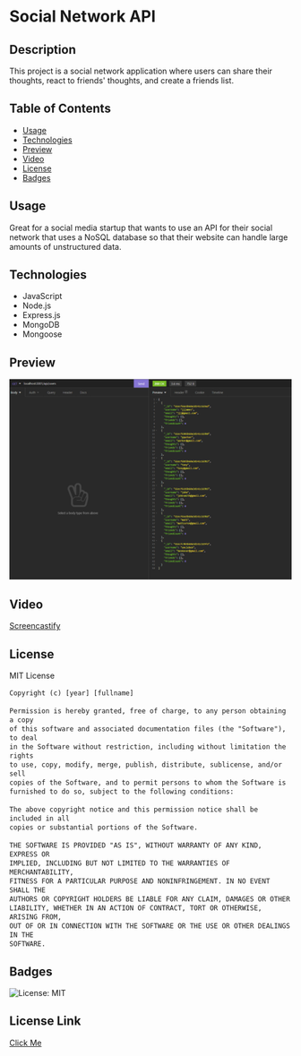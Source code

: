 # Social Network API 

  ## Description
  This project is a social network application where users can share their thoughts, react to friends' thoughts, and create a friends list.  
  
  ## Table of Contents
  - [Usage](#usage)
  - [Technologies](#technologies)
  - [Preview](#preview)
  - [Video](#video)
  - [License](#license)
  - [Badges](#badges)

  ## Usage
  Great for a social media startup that wants to use an API for their social network that uses a NoSQL database so that their website can handle large amounts of unstructured data. 
  ## Technologies
  - JavaScript
  - Node.js
  - Express.js
  - MongoDB
  - Mongoose
  ## Preview
  ![Img](./images/preview.PNG)
  ## Video
  [Screencastify](https://watch.screencastify.com/v/PywObe3Pje6z2auYqjwa) 
  ## License
  MIT License

    Copyright (c) [year] [fullname]
    
    Permission is hereby granted, free of charge, to any person obtaining a copy
    of this software and associated documentation files (the "Software"), to deal
    in the Software without restriction, including without limitation the rights
    to use, copy, modify, merge, publish, distribute, sublicense, and/or sell
    copies of the Software, and to permit persons to whom the Software is
    furnished to do so, subject to the following conditions:
    
    The above copyright notice and this permission notice shall be included in all
    copies or substantial portions of the Software.
    
    THE SOFTWARE IS PROVIDED "AS IS", WITHOUT WARRANTY OF ANY KIND, EXPRESS OR
    IMPLIED, INCLUDING BUT NOT LIMITED TO THE WARRANTIES OF MERCHANTABILITY,
    FITNESS FOR A PARTICULAR PURPOSE AND NONINFRINGEMENT. IN NO EVENT SHALL THE
    AUTHORS OR COPYRIGHT HOLDERS BE LIABLE FOR ANY CLAIM, DAMAGES OR OTHER
    LIABILITY, WHETHER IN AN ACTION OF CONTRACT, TORT OR OTHERWISE, ARISING FROM,
    OUT OF OR IN CONNECTION WITH THE SOFTWARE OR THE USE OR OTHER DEALINGS IN THE
    SOFTWARE.
  ## Badges
  ![License: MIT](https://img.shields.io/badge/License-MIT-yellow.svg)
  ## License Link
  [Click Me](https://opensource.org/licenses/MIT) 
